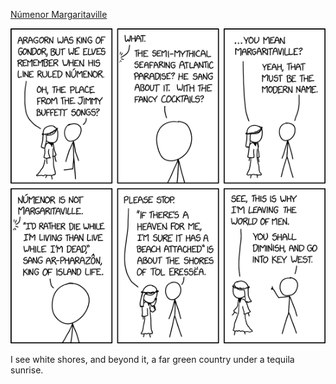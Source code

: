 [Númenor Margaritaville](https://xkcd.com/2994)

![Númenor Margaritaville](./random_comic.png)

I see white shores, and beyond it, a far green country under a tequila sunrise.

